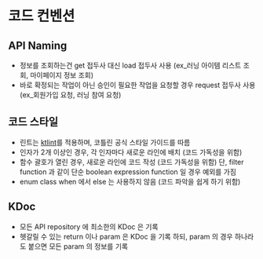 # 코드 컨벤션

## API Naming

- 정보를 조회하는건 get 접두사 대신 load 접두사 사용
  (ex_러닝 아이템 리스트 조회, 마이페이지 정보 조회)
- 바로 확정되는 작업이 아닌 승인이 필요한 작업을 요청할 경우 request 접두사 사용
  (ex_회원가입 요청, 러닝 참여 요청)

## 코드 스타일

- 린트는 [ktlint](https://ktlint.github.io/)를 적용하며, 코틀린 공식 스타일 가이드를 따름
- 인자가 2개 이상인 경우, 각 인자마다 새로운 라인에 배치 (코드 가독성을 위함)
- 함수 괄호가 열린 경우, 새로운 라인에 코드 작성 (코드 가독성을 위함)
  단, filter function 과 같이 단순 boolean expression function 일 경우 예외를 가짐
- enum class when 에서 else 는 사용하지 않음 (코드 파악을 쉽게 하기 위함)

## KDoc

- 모든 API repository 에 최소한의 KDoc 은 기록
- 헷갈릴 수 있는 return 이나 param 은 KDoc 을 기록 하되, 
  param 의 경우 하나라도 붙으면 모든 param 의 정보를 기록